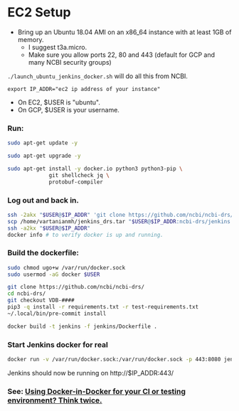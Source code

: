 # EC2 Setup

* Bring up an Ubuntu 18.04 AMI on an x86_64 instance with at
least 1GB of memory.
  * I suggest t3a.micro.
  * Make sure you allow ports 22, 80 and 443 (default for GCP and many NCBI
                                              security groups)

`./launch_ubuntu_jenkins_docker.sh` will do all this from NCBI.

`export IP_ADDR="ec2 ip address of your instance"`

* On EC2, $USER is "ubuntu".
* On GCP, $USER is your username.

### Run:
```bash
sudo apt-get update -y

sudo apt-get upgrade -y

sudo apt-get install -y docker.io python3 python3-pip \
             git shellcheck jq \
             protobuf-compiler
```
### Log out and back in.
```bash
ssh -2akx "$USER@$IP_ADDR" 'git clone https://github.com/ncbi/ncbi-drs/'
scp /home/vartanianmh/jenkins_drs.tar "$USER@$IP_ADDR:ncbi-drs/jenkins.tar"
ssh -a2kx "$USER@$IP_ADDR"
docker info # to verify docker is up and running.
```

### Build the dockerfile:

```bash
sudo chmod ugo+w /var/run/docker.sock
sudo usermod -aG docker $USER

git clone https://github.com/ncbi/ncbi-drs/
cd ncbi-drs/
git checkout VDB-####
pip3 -q install -r requirements.txt -r test-requirements.txt
~/.local/bin/pre-commit install

docker build -t jenkins -f jenkins/Dockerfile .

```
### Start Jenkins docker for real

```bash
docker run -v /var/run/docker.sock:/var/run/docker.sock -p 443:8080 jenkins &
```

Jenkins should now be running on http://$IP_ADDR:443/

### See: [Using Docker-in-Docker for your CI or testing environment? Think twice.](http://jpetazzo.github.io/2015/09/03/do-not-use-docker-in-docker-for-ci/)
